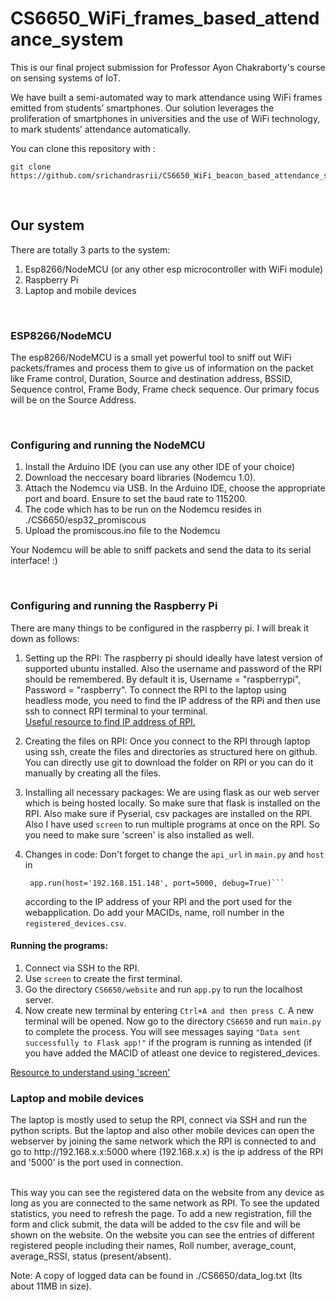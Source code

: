 # CS6650_WiFi_frames_based_attendance_system
This is our final project submission for Professor Ayon Chakraborty's course on sensing systems of IoT.

We have built a semi-automated way to mark attendance using WiFi frames emitted from students’ smartphones. 
Our solution leverages the proliferation of smartphones in universities and the use of WiFi technology, to mark students’ attendance automatically.

You can clone this repository with :
    
    git clone https://github.com/srichandrasrii/CS6650_WiFi_beacon_based_attendance_system.git

<br>

<h2> Our system </h2>
There are totally 3 parts to the system:

1. Esp8266/NodeMCU (or any other esp microcontroller with WiFi module)
2. Raspberry Pi
3. Laptop and mobile devices

<br>

<h3> ESP8266/NodeMCU </h3>

The esp8266/NodeMCU is a small yet powerful tool to sniff out WiFi packets/frames and process them to give us of information on the packet like Frame control, Duration, Source and destination address, BSSID, Sequence control, Frame Body, Frame check sequence. Our primary focus will be on the Source Address.</br>

</br>

<h3> Configuring and running the NodeMCU </h3>

1. Install the Arduino IDE (you can use any other IDE of your choice)
2. Download the neccesary board libraries (Nodemcu 1.0).
3. Attach the Nodemcu via USB. In the Arduino IDE, choose the appropriate port and board. Ensure to set the baud rate to 115200.
4. The code which has to be run on the Nodemcu resides in ./CS6650/esp32_promiscous
5. Upload the promiscous.ino file to the Nodemcu

Your Nodemcu will be able to sniff packets and send the data to its serial interface! :)


<br>


<h3> Configuring and running the Raspberry Pi </h3>
There are many things to be configured in the raspberry pi. I will break it down as follows:

1. Setting up the RPI: The raspberry pi should ideally have latest version of supported ubuntu installed. Also the username and password of the RPI should be remembered. By default it is, Username = "raspberrypi", Password = "raspberry". To connect the RPI to the laptop using headless mode, you need to find the IP address of the RPi and then use ssh to connect RPI terminal to your terminal. <br> [Useful resource to find IP address of RPI.](https://howchoo.com/pi/find-your-raspberry-pis-ip-address)


2. Creating the files on RPI: Once you connect to the RPI through laptop using ssh, create the files and directories as structured here on github. You can directly use git to download the folder on RPI or you can do it manually by creating all the files.

3. Installing all necessary packages: We are using flask as our web server which is being hosted locally. So make sure that flask is installed on the RPI. Also make sure if Pyserial, csv packages are installed on the RPI. Also I have used `screen` to run multiple programs at once on the RPI. So you need to make sure 'screen' is also installed as well.

4. Changes in code: Don't forget to change the `api_url` in ```main.py``` and `host` in 
    
        app.run(host='192.168.151.148', port=5000, debug=True)``` 
    
    according to the IP address of your RPI and the port used for the webapplication. Do add your MACIDs, name, roll number in the `registered_devices.csv`.


<h4> Running the programs: </h4>

1. Connect via SSH to the RPI.</br>
2. Use `screen` to create the first terminal. </br>
3. Go the directory `CS6650/website` and run `app.py` to run the localhost server. </br>
4. Now create new terminal by entering `Ctrl+A and then press C`. A new terminal will be opened. Now go to the directory `CS6650` and run `main.py` to complete the process. You will see messages saying `"Data sent successfully to Flask app!"` if the program is running as intended (if you have added the MACID of atleast one device to registered_devices.</br>


[Resource to understand using 'screen'](https://linuxize.com/post/how-to-use-linux-screen)

<h3> Laptop and mobile devices </h3>
The laptop is mostly used to setup the RPI, connect via SSH and run the python scripts. But the laptop and also other mobile devices can open the webserver by joining the same network which the RPI is connected to and go to http://192.168.x.x:5000 where (192.168.x.x) is the ip address of the RPI and '5000' is the port used in connection. </br></br>

This way you can see the registered data on the website from any device as long as you are connected to the same network as RPI. To see the updated statistics, you need to refresh the page. To add a new registration, fill the form and click submit, the data will be added to the csv file and will be shown on the website.
On the website you can see the entries of different registered people including their names, Roll number, average_count, average_RSSI, status (present/absent).

Note: A copy of logged data can be found in ./CS6650/data_log.txt (Its about 11MB in size).